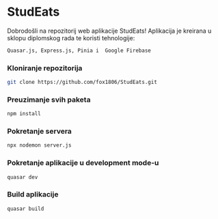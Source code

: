 # StudEats

Dobrodošli na repozitorij web aplikacije StudEats!
Aplikacija je kreirana u sklopu diplomskog rada te koristi tehnologije:

```bash
Quasar.js, Express.js, Pinia i  Google Firebase
```

### Kloniranje repozitorija

```bash
git clone https://github.com/fox1806/StudEats.git
```

### Preuzimanje svih paketa

```bash
npm install
```

### Pokretanje servera

```bash
npx nodemon server.js
```

### Pokretanje aplikacije u development mode-u

```bash
quasar dev
```

### Build aplikacije

```bash
quasar build
```
